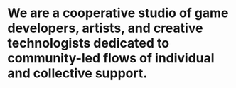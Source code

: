 # **We are a cooperative studio of game developers, artists, and creative technologists dedicated to community-led flows of individual and collective support.**